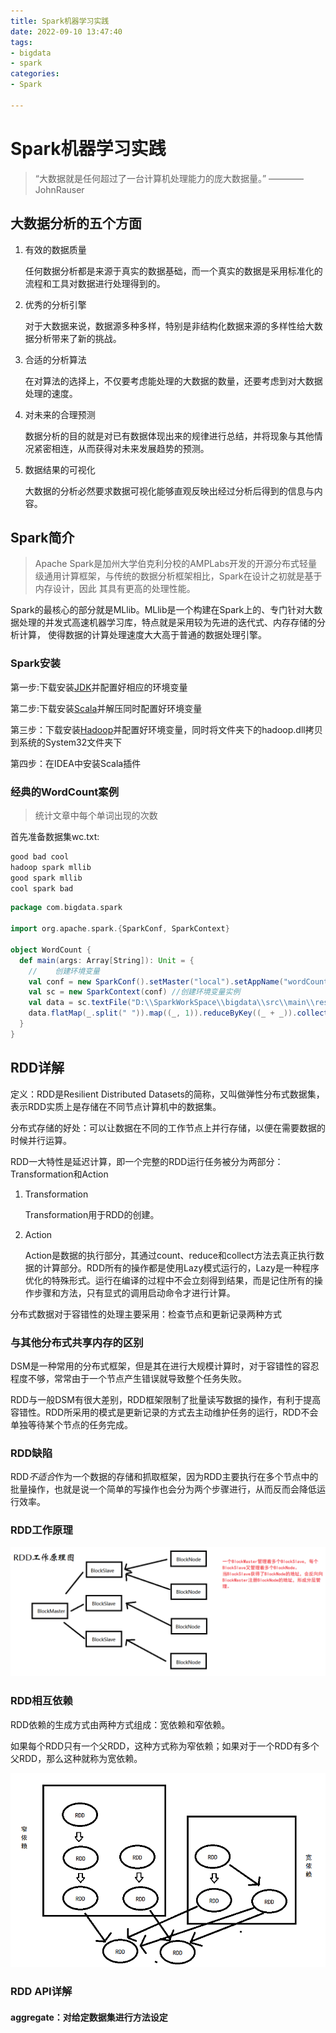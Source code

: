 ```yaml
---
title: Spark机器学习实践 
date: 2022-09-10 13:47:40 
tags:
- bigdata
- spark 
categories:
- Spark

---
```


# Spark机器学习实践

> “大数据就是任何超过了一台计算机处理能力的庞大数据量。” ———— JohnRauser

## 大数据分析的五个方面

1. 有效的数据质量

   任何数据分析都是来源于真实的数据基础，而一个真实的数据是采用标准化的流程和工具对数据进行处理得到的。

2. 优秀的分析引擎

   对于大数据来说，数据源多种多样，特别是非结构化数据来源的多样性给大数据分析带来了新的挑战。

3. 合适的分析算法

   在对算法的选择上，不仅要考虑能处理的大数据的数量，还要考虑到对大数据处理的速度。

4. 对未来的合理预测

   数据分析的目的就是对已有数据体现出来的规律进行总结，并将现象与其他情况紧密相连，从而获得对未来发展趋势的预测。

5. 数据结果的可视化

   大数据的分析必然要求数据可视化能够直观反映出经过分析后得到的信息与内容。

<!-- more -->

## Spark简介

> Apache Spark是加州大学伯克利分校的AMPLabs开发的开源分布式轻量级通用计算框架，与传统的数据分析框架相比，Spark在设计之初就是基于内存设计，因此
> 其具有更高的处理性能。

Spark的最核心的部分就是MLlib。MLlib是一个构建在Spark上的、专门针对大数据处理的并发式高速机器学习库，特点就是采用较为先进的迭代式、内存存储的分析计算， 使得数据的计算处理速度大大高于普通的数据处理引擎。

### Spark安装

第一步:下载安装[JDK](https://www.oracle.com/java/technologies/downloads/#license-lightbox)并配置好相应的环境变量

第二步:下载安装[Scala](https://downloads.lightbend.com/scala/2.13.8/scala-2.13.8.zip)并解压同时配置好环境变量

第三步：下载安装[Hadoop](https://dlcdn.apache.org/hadoop/common/hadoop-3.3.4/hadoop-3.3.4-src.tar.gz)并配置好环境变量，同时将文件夹下的hadoop.dll拷贝到系统的System32文件夹下

第四步：在IDEA中安装Scala插件

### 经典的WordCount案例

> 统计文章中每个单词出现的次数

首先准备数据集wc.txt:

```txt
good bad cool
hadoop spark mllib
good spark mllib
cool spark bad
```

```scala
package com.bigdata.spark

import org.apache.spark.{SparkConf, SparkContext}

object WordCount {
  def main(args: Array[String]): Unit = {
    //    创建环境变量
    val conf = new SparkConf().setMaster("local").setAppName("wordCount")
    val sc = new SparkContext(conf) //创建环境变量实例
    val data = sc.textFile("D:\\SparkWorkSpace\\bigdata\\src\\main\\resources\\wc.txt") //读取文件
    data.flatMap(_.split(" ")).map((_, 1)).reduceByKey((_ + _)).collect().foreach(println) //word计数
  }
}
```

## RDD详解

定义：RDD是Resilient Distributed Datasets的简称，又叫做弹性分布式数据集，表示RDD实质上是存储在不同节点计算机中的数据集。 

分布式存储的好处：可以让数据在不同的工作节点上并行存储，以便在需要数据的时候并行运算。

RDD一大特性是延迟计算，即一个完整的RDD运行任务被分为两部分：Transformation和Action

1. Transformation

   Transformation用于RDD的创建。

2. Action

   Action是数据的执行部分，其通过count、reduce和collect方法去真正执行数据的计算部分。RDD所有的操作都是使用Lazy模式运行的，Lazy是一种程序优化的特殊形式。运行在编译的过程中不会立刻得到结果，而是记住所有的操作步骤和方法，只有显式的调用启动命令才进行计算。

分布式数据对于容错性的处理主要采用：检查节点和更新记录两种方式

### 与其他分布式共享内存的区别

DSM是一种常用的分布式框架，但是其在进行大规模计算时，对于容错性的容忍程度不够，常常由于一个节点产生错误就导致整个任务失败。

RDD与一般DSM有很大差别，RDD框架限制了批量读写数据的操作，有利于提高容错性。RDD所采用的模式是更新记录的方式去主动维护任务的运行，RDD不会单独等待某个节点的任务完成。

### RDD缺陷

RDD*不适合*作为一个数据的存储和抓取框架，因为RDD主要执行在多个节点中的批量操作，也就是说一个简单的写操作也会分为两个步骤进行，从而反而会降低运行效率。

### RDD工作原理

![image-20220916223403317](../img/image-20220916223403317.png)

### RDD相互依赖

RDD依赖的生成方式由两种方式组成：宽依赖和窄依赖。

如果每个RDD只有一个父RDD，这种方式称为窄依赖；如果对于一个RDD有多个父RDD，那么这种就称为宽依赖。

![image-20220916224458842](../img/image-20220916224458842.png)

### RDD	API详解

#### aggregate：对给定数据集进行方法设定

```scala

```

